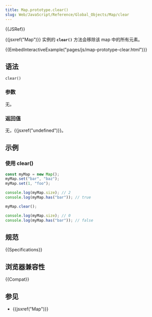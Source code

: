 ```yaml
---
title: Map.prototype.clear()
slug: Web/JavaScript/Reference/Global_Objects/Map/clear
---
```


{{JSRef}}

{{jsxref("Map")}} 实例的 **`clear()`** 方法会移除该 map 中的所有元素。

{{EmbedInteractiveExample("pages/js/map-prototype-clear.html")}}

## 语法

```js-nolint
clear()
```

### 参数

无。

### 返回值

无，{{jsxref("undefined")}}。

## 示例

### 使用 clear()

```js
const myMap = new Map();
myMap.set("bar", "baz");
myMap.set(1, "foo");

console.log(myMap.size); // 2
console.log(myMap.has("bar")); // true

myMap.clear();

console.log(myMap.size); // 0
console.log(myMap.has("bar")); // false
```

## 规范

{{Specifications}}

## 浏览器兼容性

{{Compat}}

## 参见

- {{jsxref("Map")}}

